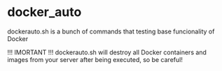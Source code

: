 # docker_auto
dockerauto.sh is a bunch of commands that testing base funcionality of Docker

!!! IMORTANT !!! dockerauto.sh will destroy all Docker containers and images from your server after being executed, so be careful!
